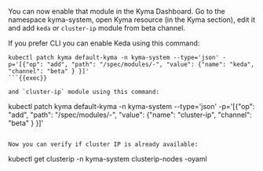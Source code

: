 You can now enable that module in the Kyma Dashboard. Go to the namespace kyma-system, open Kyma resource (in the Kyma section), edit it and add `keda` or `cluster-ip` module from beta channel. 

If you prefer CLI you can enable Keda using this command:
```
kubectl patch kyma default-kyma -n kyma-system --type='json' -p='[{"op": "add", "path": "/spec/modules/-", "value": {"name": "keda", "channel": "beta" } }]'
```{{exec}}

and `cluster-ip` module using this command:
```
kubectl patch kyma default-kyma -n kyma-system --type='json' -p='[{"op": "add", "path": "/spec/modules/-", "value": {"name": "cluster-ip", "channel": "beta" } }]'
```{{exec}}

Now you can verify if cluster IP is already available:
```
kubectl get clusterip -n kyma-system clusterip-nodes -oyaml
```{{exec}}